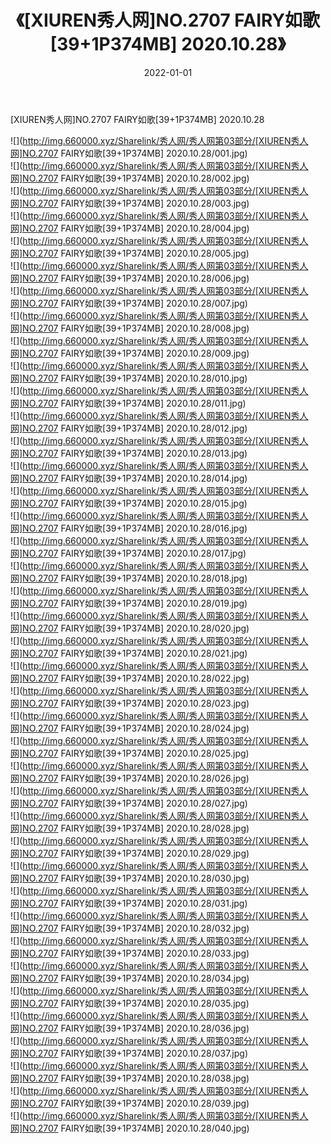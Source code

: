 ﻿---
layout: post
title:  《[XIUREN秀人网]NO.2707 FAIRY如歌[39+1P374MB] 2020.10.28》
date:   2022-01-01
img: http://img.660000.xyz/Sharelink/秀人网/秀人网第03部分/[XIUREN秀人网]NO.2707 FAIRY如歌[39+1P374MB] 2020.10.28/000.jpg
categories: [美女, 清纯, 唯美]
---

[XIUREN秀人网]NO.2707 FAIRY如歌[39+1P374MB] 2020.10.28

 ![](http://img.660000.xyz/Sharelink/秀人网/秀人网第03部分/[XIUREN秀人网]NO.2707 FAIRY如歌[39+1P374MB] 2020.10.28/001.jpg) <br>![](http://img.660000.xyz/Sharelink/秀人网/秀人网第03部分/[XIUREN秀人网]NO.2707 FAIRY如歌[39+1P374MB] 2020.10.28/002.jpg) <br>![](http://img.660000.xyz/Sharelink/秀人网/秀人网第03部分/[XIUREN秀人网]NO.2707 FAIRY如歌[39+1P374MB] 2020.10.28/003.jpg) <br>![](http://img.660000.xyz/Sharelink/秀人网/秀人网第03部分/[XIUREN秀人网]NO.2707 FAIRY如歌[39+1P374MB] 2020.10.28/004.jpg) <br>![](http://img.660000.xyz/Sharelink/秀人网/秀人网第03部分/[XIUREN秀人网]NO.2707 FAIRY如歌[39+1P374MB] 2020.10.28/005.jpg) <br>![](http://img.660000.xyz/Sharelink/秀人网/秀人网第03部分/[XIUREN秀人网]NO.2707 FAIRY如歌[39+1P374MB] 2020.10.28/006.jpg) <br>![](http://img.660000.xyz/Sharelink/秀人网/秀人网第03部分/[XIUREN秀人网]NO.2707 FAIRY如歌[39+1P374MB] 2020.10.28/007.jpg) <br>![](http://img.660000.xyz/Sharelink/秀人网/秀人网第03部分/[XIUREN秀人网]NO.2707 FAIRY如歌[39+1P374MB] 2020.10.28/008.jpg) <br>![](http://img.660000.xyz/Sharelink/秀人网/秀人网第03部分/[XIUREN秀人网]NO.2707 FAIRY如歌[39+1P374MB] 2020.10.28/009.jpg) <br>![](http://img.660000.xyz/Sharelink/秀人网/秀人网第03部分/[XIUREN秀人网]NO.2707 FAIRY如歌[39+1P374MB] 2020.10.28/010.jpg) <br>![](http://img.660000.xyz/Sharelink/秀人网/秀人网第03部分/[XIUREN秀人网]NO.2707 FAIRY如歌[39+1P374MB] 2020.10.28/011.jpg) <br>![](http://img.660000.xyz/Sharelink/秀人网/秀人网第03部分/[XIUREN秀人网]NO.2707 FAIRY如歌[39+1P374MB] 2020.10.28/012.jpg) <br>![](http://img.660000.xyz/Sharelink/秀人网/秀人网第03部分/[XIUREN秀人网]NO.2707 FAIRY如歌[39+1P374MB] 2020.10.28/013.jpg) <br>![](http://img.660000.xyz/Sharelink/秀人网/秀人网第03部分/[XIUREN秀人网]NO.2707 FAIRY如歌[39+1P374MB] 2020.10.28/014.jpg) <br>![](http://img.660000.xyz/Sharelink/秀人网/秀人网第03部分/[XIUREN秀人网]NO.2707 FAIRY如歌[39+1P374MB] 2020.10.28/015.jpg) <br>![](http://img.660000.xyz/Sharelink/秀人网/秀人网第03部分/[XIUREN秀人网]NO.2707 FAIRY如歌[39+1P374MB] 2020.10.28/016.jpg) <br>![](http://img.660000.xyz/Sharelink/秀人网/秀人网第03部分/[XIUREN秀人网]NO.2707 FAIRY如歌[39+1P374MB] 2020.10.28/017.jpg) <br>![](http://img.660000.xyz/Sharelink/秀人网/秀人网第03部分/[XIUREN秀人网]NO.2707 FAIRY如歌[39+1P374MB] 2020.10.28/018.jpg) <br>![](http://img.660000.xyz/Sharelink/秀人网/秀人网第03部分/[XIUREN秀人网]NO.2707 FAIRY如歌[39+1P374MB] 2020.10.28/019.jpg) <br>![](http://img.660000.xyz/Sharelink/秀人网/秀人网第03部分/[XIUREN秀人网]NO.2707 FAIRY如歌[39+1P374MB] 2020.10.28/020.jpg) <br>![](http://img.660000.xyz/Sharelink/秀人网/秀人网第03部分/[XIUREN秀人网]NO.2707 FAIRY如歌[39+1P374MB] 2020.10.28/021.jpg) <br>![](http://img.660000.xyz/Sharelink/秀人网/秀人网第03部分/[XIUREN秀人网]NO.2707 FAIRY如歌[39+1P374MB] 2020.10.28/022.jpg) <br>![](http://img.660000.xyz/Sharelink/秀人网/秀人网第03部分/[XIUREN秀人网]NO.2707 FAIRY如歌[39+1P374MB] 2020.10.28/023.jpg) <br>![](http://img.660000.xyz/Sharelink/秀人网/秀人网第03部分/[XIUREN秀人网]NO.2707 FAIRY如歌[39+1P374MB] 2020.10.28/024.jpg) <br>![](http://img.660000.xyz/Sharelink/秀人网/秀人网第03部分/[XIUREN秀人网]NO.2707 FAIRY如歌[39+1P374MB] 2020.10.28/025.jpg) <br>![](http://img.660000.xyz/Sharelink/秀人网/秀人网第03部分/[XIUREN秀人网]NO.2707 FAIRY如歌[39+1P374MB] 2020.10.28/026.jpg) <br>![](http://img.660000.xyz/Sharelink/秀人网/秀人网第03部分/[XIUREN秀人网]NO.2707 FAIRY如歌[39+1P374MB] 2020.10.28/027.jpg) <br>![](http://img.660000.xyz/Sharelink/秀人网/秀人网第03部分/[XIUREN秀人网]NO.2707 FAIRY如歌[39+1P374MB] 2020.10.28/028.jpg) <br>![](http://img.660000.xyz/Sharelink/秀人网/秀人网第03部分/[XIUREN秀人网]NO.2707 FAIRY如歌[39+1P374MB] 2020.10.28/029.jpg) <br>![](http://img.660000.xyz/Sharelink/秀人网/秀人网第03部分/[XIUREN秀人网]NO.2707 FAIRY如歌[39+1P374MB] 2020.10.28/030.jpg) <br>![](http://img.660000.xyz/Sharelink/秀人网/秀人网第03部分/[XIUREN秀人网]NO.2707 FAIRY如歌[39+1P374MB] 2020.10.28/031.jpg) <br>![](http://img.660000.xyz/Sharelink/秀人网/秀人网第03部分/[XIUREN秀人网]NO.2707 FAIRY如歌[39+1P374MB] 2020.10.28/032.jpg) <br>![](http://img.660000.xyz/Sharelink/秀人网/秀人网第03部分/[XIUREN秀人网]NO.2707 FAIRY如歌[39+1P374MB] 2020.10.28/033.jpg) <br>![](http://img.660000.xyz/Sharelink/秀人网/秀人网第03部分/[XIUREN秀人网]NO.2707 FAIRY如歌[39+1P374MB] 2020.10.28/034.jpg) <br>![](http://img.660000.xyz/Sharelink/秀人网/秀人网第03部分/[XIUREN秀人网]NO.2707 FAIRY如歌[39+1P374MB] 2020.10.28/035.jpg) <br>![](http://img.660000.xyz/Sharelink/秀人网/秀人网第03部分/[XIUREN秀人网]NO.2707 FAIRY如歌[39+1P374MB] 2020.10.28/036.jpg) <br>![](http://img.660000.xyz/Sharelink/秀人网/秀人网第03部分/[XIUREN秀人网]NO.2707 FAIRY如歌[39+1P374MB] 2020.10.28/037.jpg) <br>![](http://img.660000.xyz/Sharelink/秀人网/秀人网第03部分/[XIUREN秀人网]NO.2707 FAIRY如歌[39+1P374MB] 2020.10.28/038.jpg) <br>![](http://img.660000.xyz/Sharelink/秀人网/秀人网第03部分/[XIUREN秀人网]NO.2707 FAIRY如歌[39+1P374MB] 2020.10.28/039.jpg) <br>![](http://img.660000.xyz/Sharelink/秀人网/秀人网第03部分/[XIUREN秀人网]NO.2707 FAIRY如歌[39+1P374MB] 2020.10.28/040.jpg) <br>